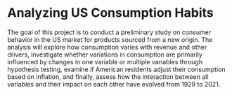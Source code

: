 # Analyzing US Consumption Habits

The goal of this project is to conduct a preliminary study on consumer behavior in the US market for products sourced from a new origin. The analysis will explore how consumption varies with revenue and other drivers, investigate whether variations in consumption are primarily influenced by changes in one variable or multiple variables through hypothesis testing, examine if American residents adjust their consumption based on inflation, and finally, assess how the interaction between all variables and their impact on each other have evolved from 1929 to 2021. 
